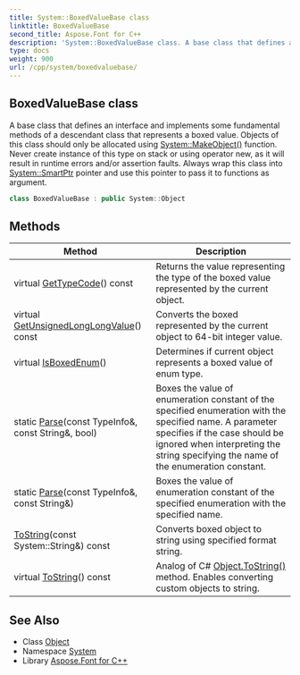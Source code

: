 ```yaml
---
title: System::BoxedValueBase class
linktitle: BoxedValueBase
second_title: Aspose.Font for C++
description: 'System::BoxedValueBase class. A base class that defines an interface and implements some fundamental methods of a descendant class that represents a boxed value. Objects of this class should only be allocated using System::MakeObject() function. Never create instance of this type on stack or using operator new, as it will result in runtime errors and/or assertion faults. Always wrap this class into System::SmartPtr pointer and use this pointer to pass it to functions as argument in C++.'
type: docs
weight: 900
url: /cpp/system/boxedvaluebase/
---
```

## BoxedValueBase class


A base class that defines an interface and implements some fundamental methods of a descendant class that represents a boxed value. Objects of this class should only be allocated using [System::MakeObject()](../makeobject/) function. Never create instance of this type on stack or using operator new, as it will result in runtime errors and/or assertion faults. Always wrap this class into [System::SmartPtr](../smartptr/) pointer and use this pointer to pass it to functions as argument.

```cpp
class BoxedValueBase : public System::Object
```

## Methods

| Method | Description |
| --- | --- |
| virtual [GetTypeCode](./gettypecode/)() const | Returns the value representing the type of the boxed value represented by the current object. |
| virtual [GetUnsignedLongLongValue](./getunsignedlonglongvalue/)() const | Converts the boxed represented by the current object to 64-bit integer value. |
| virtual [IsBoxedEnum](./isboxedenum/)() | Determines if current object represents a boxed value of enum type. |
| static [Parse](./parse/)(const TypeInfo\&, const String\&, bool) | Boxes the value of enumeration constant of the specified enumeration with the specified name. A parameter specifies if the case should be ignored when interpreting the string specifying the name of the enumeration constant. |
| static [Parse](./parse/)(const TypeInfo\&, const String\&) | Boxes the value of enumeration constant of the specified enumeration with the specified name. |
| [ToString](./tostring/)(const System::String\&) const | Converts boxed object to string using specified format string. |
| virtual [ToString](./tostring/)() const | Analog of C# [Object.ToString()](../object/tostring/) method. Enables converting custom objects to string. |
## See Also

* Class [Object](../object/)
* Namespace [System](../)
* Library [Aspose.Font for C++](../../)
